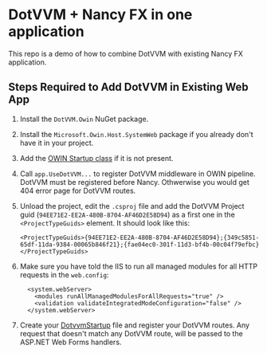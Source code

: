 # DotVVM + Nancy FX in one application

This repo is a demo of how to combine DotVVM with existing Nancy FX application.



## Steps Required to Add DotVVM in Existing Web App

1. Install the `DotVVM.Owin` NuGet package.

2. Install the `Microsoft.Owin.Host.SystemWeb` package if you already don't have it in your project.

3. Add the [OWIN Startup class](src/DotvvmNancyIntegration/Startup.cs) if it is not present.

4. Call `app.UseDotVVM...` to register DotVVM middleware in OWIN pipeline. DotVVM must be registered before Nancy. Othwerwise you would get 404 error page for DotVVM routes.

5. Unload the project, edit the `.csproj` file and add the DotVVM Project guid (`94EE71E2-EE2A-480B-8704-AF46D2E58D94`) 
as a first one in the `<ProjectTypeGuids>` element.
It should look like this:

    ```
    <ProjectTypeGuids>{94EE71E2-EE2A-480B-8704-AF46D2E58D94};{349c5851-65df-11da-9384-00065b846f21};{fae04ec0-301f-11d3-bf4b-00c04f79efbc}</ProjectTypeGuids>
    ```

6. Make sure you have told the IIS to run all managed modules for all HTTP requests in the `web.config`:

    ```
      <system.webServer>
        <modules runAllManagedModulesForAllRequests="true" />
        <validation validateIntegratedModeConfiguration="false" />
      </system.webServer>
    ```

7. Create your [DotvvmStartup](src/WebFormsDotVVMCombo/DotvvmStartup.cs) file and register your DotVVM routes.
Any request that doesn't match any DotVVM route, will be passed to the ASP.NET Web Forms handlers.
